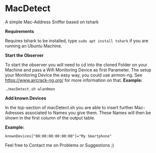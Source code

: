 # MacDetect
A simple Mac-Address Sniffer based on tshark

<b>Requirements</b>

Requires tshark to be installed, type ```sudo apt install tshark``` if you are running an Ubuntu Machine.


<b>Start the Observer</b>

To start the observer you will need to cd into the cloned Folder on your Machine and pass a Wifi Monitoring Device as first Parameter. The setup your Monitoring Device the easy way, you could use airmon-ng. See https://www.aircrack-ng.org/ for more information on that.
<b>Example: </b>

```./macDetect.sh wlan0mon```

<b>Add known Devices</b>

In the top-section of macDetect.sh you are able to insert further Mac-Adresses associated to Names you give them.
These Names will then be shown in the first column of the output table.

<b>Example:</b>

```knownDevices["00:00:00:00:00:00"]="My Smartphone"```


Feel free to Contact me on Problems or Suggestions ;)
